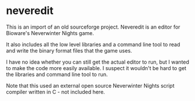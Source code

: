 # neveredit

This is an import of an old sourceforge project. Neveredit is an editor for Bioware's Neverwinter Nights game. 

It also includes all the low level libraries and a command line tool to read and write the binary format files that the game uses.

I have no idea whether you can still get the actual editor to run, but I wanted to make the code more easily available. I suspect it wouldn't
be hard to get the libraries and command line tool to run.

Note that this used an external open source Neverwinter Nights script compiler written in C - not included here.

